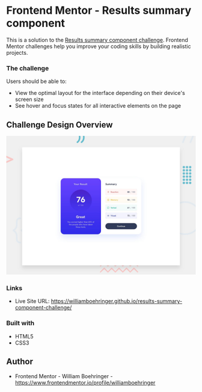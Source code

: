 # Frontend Mentor - Results summary component

This is a solution to the [Results summary component challenge](https://www.frontendmentor.io/challenges/results-summary-component-CE_K6s0maV). Frontend Mentor challenges help you improve your coding skills by building realistic projects.

### The challenge

Users should be able to:

- View the optimal layout for the interface depending on their device's screen size
- See hover and focus states for all interactive elements on the page

## Challenge Design Overview

![Design preview for the Results summary component coding challenge](./design/desktop-preview.jpg)

### Links

- Live Site URL: https://williamboehringer.github.io/results-summary-component-challenge/

### Built with

- HTML5
- CSS3

## Author

- Frontend Mentor - William Boehringer - https://www.frontendmentor.io/profile/williamboehringer

